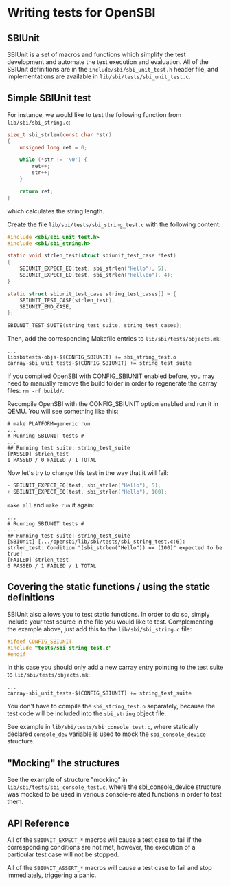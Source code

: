 Writing tests for OpenSBI
=========================

SBIUnit
-------
SBIUnit is a set of macros and functions which simplify the test development and
automate the test execution and evaluation. All of the SBIUnit definitions are
in the `include/sbi/sbi_unit_test.h` header file, and implementations are
available in `lib/sbi/tests/sbi_unit_test.c`.

Simple SBIUnit test
-------------------

For instance, we would like to test the following function from
`lib/sbi/sbi_string.c`:

```c
size_t sbi_strlen(const char *str)
{
	unsigned long ret = 0;

	while (*str != '\0') {
		ret++;
		str++;
	}

	return ret;
}
```

which calculates the string length.

Create the file `lib/sbi/tests/sbi_string_test.c` with the following content:

```c
#include <sbi/sbi_unit_test.h>
#include <sbi/sbi_string.h>

static void strlen_test(struct sbiunit_test_case *test)
{
	SBIUNIT_EXPECT_EQ(test, sbi_strlen("Hello"), 5);
	SBIUNIT_EXPECT_EQ(test, sbi_strlen("Hell\0o"), 4);
}

static struct sbiunit_test_case string_test_cases[] = {
	SBIUNIT_TEST_CASE(strlen_test),
	SBIUNIT_END_CASE,
};

SBIUNIT_TEST_SUITE(string_test_suite, string_test_cases);
```

Then, add the corresponding Makefile entries to `lib/sbi/tests/objects.mk`:
```lang-makefile
...
libsbitests-objs-$(CONFIG_SBIUNIT) += sbi_string_test.o
carray-sbi_unit_tests-$(CONFIG_SBIUNIT) += string_test_suite
```

If you compiled OpenSBI with CONFIG_SBIUNIT enabled before, you may need to
manually remove the build folder in order to regenerate the carray files:
`rm -rf build/`.

Recompile OpenSBI with the CONFIG_SBIUNIT option enabled and run it in QEMU.
You will see something like this:
```
# make PLATFORM=generic run
...
# Running SBIUNIT tests #
...
## Running test suite: string_test_suite
[PASSED] strlen_test
1 PASSED / 0 FAILED / 1 TOTAL
```

Now let's try to change this test in the way that it will fail:

```c
- SBIUNIT_EXPECT_EQ(test, sbi_strlen("Hello"), 5);
+ SBIUNIT_EXPECT_EQ(test, sbi_strlen("Hello"), 100);
```

`make all` and `make run` it again:
```
...
# Running SBIUNIT tests #
...
## Running test suite: string_test_suite
[SBIUnit] [.../opensbi/lib/sbi/tests/sbi_string_test.c:6]: strlen_test: Condition "(sbi_strlen("Hello")) == (100)" expected to be true!
[FAILED] strlen_test
0 PASSED / 1 FAILED / 1 TOTAL
```
Covering the static functions / using the static definitions
------------------------------------------------------------

SBIUnit also allows you to test static functions. In order to do so, simply
include your test source in the file you would like to test. Complementing the
example above, just add this to the `lib/sbi/sbi_string.c` file:

```c
#ifdef CONFIG_SBIUNIT
#include "tests/sbi_string_test.c"
#endif
```

In this case you should only add a new carray entry pointing to the test suite
to `lib/sbi/tests/objects.mk`:
```lang-makefile
...
carray-sbi_unit_tests-$(CONFIG_SBIUNIT) += string_test_suite
```

You don't have to compile the `sbi_string_test.o` separately, because the
test code will be included into the `sbi_string` object file.

See example in `lib/sbi/tests/sbi_console_test.c`, where statically declared
`console_dev` variable is used to mock the `sbi_console_device` structure.

"Mocking" the structures
------------------------
See the example of structure "mocking" in `lib/sbi/tests/sbi_console_test.c`,
where the sbi_console_device structure was mocked to be used in various
console-related functions in order to test them.

API Reference
-------------
All of the `SBIUNIT_EXPECT_*` macros will cause a test case to fail if the
corresponding conditions are not met, however, the execution of a particular
test case will not be stopped.

All of the `SBIUNIT_ASSERT_*` macros will cause a test case to fail and stop
immediately, triggering a panic.
